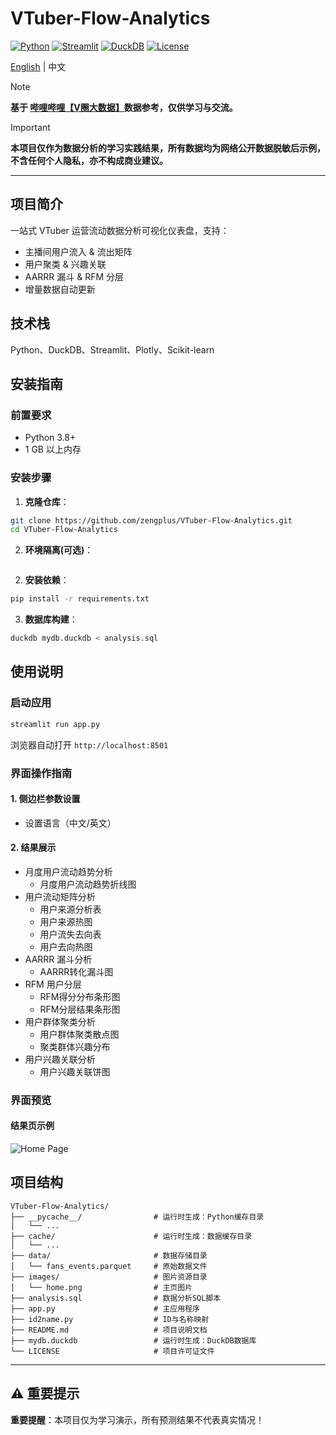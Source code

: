 
# VTuber-Flow-Analytics

[![Python](https://img.shields.io/badge/Python-3.8+-blue.svg)](https://www.python.org/)
[![Streamlit](https://img.shields.io/badge/Streamlit-1.28+-green.svg)](https://streamlit.io/)
[![DuckDB](https://img.shields.io/badge/DuckDB-0.9+-orange.svg)](https://duckdb.org/)
[![License](https://img.shields.io/badge/License-MIT-yellow.svg)](LICENSE)

[English](README_EN.md) | 中文

> [!NOTE]  
> **基于 [哔哩哔哩【V圈大数据】](https://b23.tv/cQoNsjj)数据参考，仅供学习与交流。**

> [!IMPORTANT]  
> **本项目仅作为数据分析的学习实践结果，所有数据均为网络公开数据脱敏后示例，不含任何个人隐私，亦不构成商业建议。**

---

## 项目简介

一站式 VTuber 运营流动数据分析可视化仪表盘，支持：
- 主播间用户流入 & 流出矩阵
- 用户聚类 & 兴趣关联
- AARRR 漏斗 & RFM 分层
- 增量数据自动更新

## 技术栈

Python、DuckDB、Streamlit、Plotly、Scikit-learn

## 安装指南

### 前置要求
- Python 3.8+
- 1 GB 以上内存

### 安装步骤

1. **克隆仓库**：
```bash
git clone https://github.com/zengplus/VTuber-Flow-Analytics.git
cd VTuber-Flow-Analytics
```

2. **环境隔离(可选)**：

```bash

```

2. **安装依赖**：
```bash
pip install -r requirements.txt
```

3. **数据库构建**：
```bash
duckdb mydb.duckdb < analysis.sql
```

## 使用说明

### 启动应用
```bash
streamlit run app.py
```

浏览器自动打开 `http://localhost:8501`

### 界面操作指南

#### 1. 侧边栏参数设置
- 设置语言（中文/英文）

#### 2. 结果展示
- 月度用户流动趋势分析
    - 月度用户流动趋势折线图
- 用户流动矩阵分析
    - 用户来源分析表
    - 用户来源热图
    - 用户流失去向表
    - 用户去向热图
- AARRR 漏斗分析
    - AARRR转化漏斗图
- RFM 用户分层
    - RFM得分分布条形图
    - RFM分层结果条形图
- 用户群体聚类分析
    - 用户群体聚类散点图
    - 聚类群体兴趣分布
- 用户兴趣关联分析
    - 用户兴趣关联饼图

### 界面预览

#### 结果页示例
![Home Page](images/home_page.png)

## 项目结构

```
VTuber-Flow-Analytics/
├── __pycache__/                # 运行时生成：Python缓存目录
│   └── ...
├── cache/                      # 运行时生成：数据缓存目录
│   └── ...
├── data/                       # 数据存储目录
│   └── fans_events.parquet     # 原始数据文件
├── images/                     # 图片资源目录
│   └── home.png                # 主页图片
├── analysis.sql                # 数据分析SQL脚本
├── app.py                      # 主应用程序
├── id2name.py                  # ID与名称映射
├── README.md                   # 项目说明文档
├── mydb.duckdb                 # 运行时生成：DuckDB数据库
└── LICENSE                     # 项目许可证文件
```

---

## ⚠️ 重要提示

**重要提醒**：本项目仅为学习演示，所有预测结果不代表真实情况！
